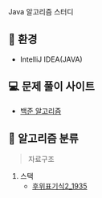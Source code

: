 Java 알고리즘 스터디

:mag_right: 환경
--------------------------------
- IntelliJ IDEA(JAVA)

:computer: 문제 풀이 사이트
--------------------------------

- [백준 알고리즘](https://www.acmicpc.net/)


:book: 알고리즘 분류
--------------------------------
> 자료구조
1. 스택
   - [후위표기식2_1935](https://github.com/mkw8263/Algorithm/blob/master/%EC%9E%90%EB%A3%8C%EA%B5%AC%EC%A1%B0/%EC%8A%A4%ED%83%9D/%ED%9B%84%EC%9C%84%ED%91%9C%EA%B8%B0%EC%8B%9D_1935.md)
 
